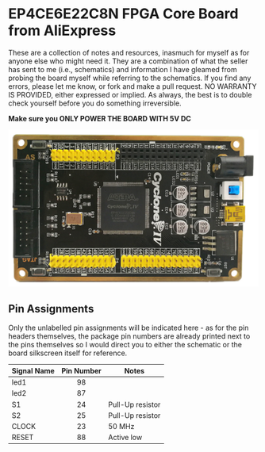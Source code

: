 # EP4CE6E22C8N FPGA Core Board from AliExpress
These are a collection of notes and resources, inasmuch for myself as for anyone else who might need it. They are a combination of what the seller has sent to me (i.e., schematics) and information I have gleamed from probing the board myself while referring to the schematics. If you find any errors, please let me know, or fork and make a pull request. NO WARRANTY IS PROVIDED, either expressed or implied. As always, the best is to double check yourself before you do something irreversible.

**Make sure you ONLY POWER THE BOARD WITH 5V DC**

![alt text](CoreBoard1.png "Top view of Cyclone IV Core Board")

## Pin Assignments
Only the unlabelled pin assignments will be indicated here - as for the pin headers themselves, the package pin numbers are already printed next to the pins themselves
so I would direct you to either the schematic or the board silkscreen itself for reference.

| Signal Name | Pin Number | Notes |
| ----------- |:----------:| ----- |
| led1        | 98         |       |
| led2        | 87         |       |
| S1          | 24         | Pull-Up resistor |
| S2          | 25         | Pull-Up resistor |
| CLOCK       | 23         | 50 MHz |
| RESET       | 88         | Active low |
